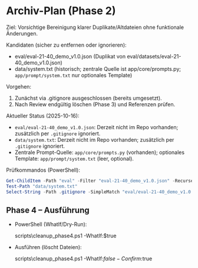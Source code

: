 # Archiv-Plan (Phase 2)

Ziel: Vorsichtige Bereinigung klarer Duplikate/Altdateien ohne funktionale Änderungen.

Kandidaten (sicher zu entfernen oder ignorieren):

- eval/eval-21-40_demo_v1.0.json (Duplikat von eval/datasets/eval-21-40_demo_v1.0.json)
- data/system.txt (historisch; zentrale Quelle ist app/core/prompts.py; `app/prompt/system.txt` nur optionales Template)

Vorgehen:

1. Zunächst via .gitignore ausgeschlossen (bereits umgesetzt).
2. Nach Review endgültig löschen (Phase 3) und Referenzen prüfen.

Aktueller Status (2025-10-16):

- `eval/eval-21-40_demo_v1.0.json`: Derzeit nicht im Repo vorhanden; zusätzlich per `.gitignore` ignoriert.
- `data/system.txt`: Derzeit nicht im Repo vorhanden; zusätzlich per `.gitignore` ignoriert.
- Zentrale Prompt-Quelle: `app/core/prompts.py` (vorhanden); optionales Template: `app/prompt/system.txt` (leer, optional).

Prüfkommandos (PowerShell):

```powershell
Get-ChildItem -Path "eval" -Filter "eval-21-40_demo_v1.0.json" -Recurse
Test-Path "data/system.txt"
Select-String -Path .gitignore -SimpleMatch "eval/eval-21-40_demo_v1.0.json","data/system.txt"
```

## Phase 4 – Ausführung

- PowerShell (WhatIf/Dry-Run):

  scripts\cleanup_phase4.ps1 -WhatIf:$true

- Ausführen (löscht Dateien):

  scripts\cleanup_phase4.ps1 -WhatIf:$false -Confirm:$true
